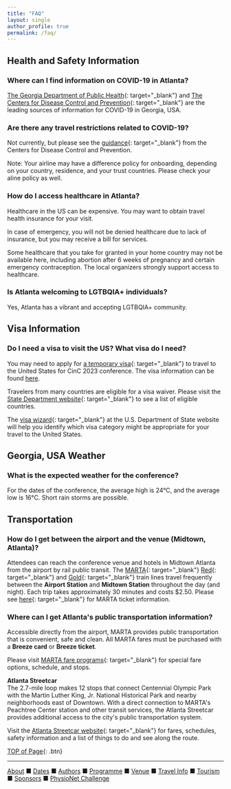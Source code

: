 ```yaml
---
title: "FAQ"
layout: single
author_profile: true
permalink: /faq/
---
```

## <a name="top"></a>Health and Safety Information
### Where can I find information on COVID-19 in Atlanta?
[The Georgia Department of Public Health](https://dph.georgia.gov/dph-covid-19-guidance){: target="_blank"} and [The Centers for Disease Control and Prevention](https://www.cdc.gov/coronavirus/2019-ncov/travelers/index.html){: target="_blank"} are the leading sources of information for COVID-19 in Georgia, USA.

### Are there any travel restrictions related to COVID-19?
Not currently, but please see the [guidance](https://www.cdc.gov/coronavirus/2019-ncov/travelers/international-travel-during-covid19.html){: target="_blank"} from the Centers for Disease Control and Prevention.

Note: Your airline may have a difference policy for onboarding, depending on your country, residence, and your trust countries. Please check your aline policy as well.

### How do I access healthcare in Atlanta?
Healthcare in the US can be expensive. You may want to obtain travel health insurance for your visit.

In case of emergency, you will not be denied healthcare due to lack of insurance, but you may receive a bill for services.

Some healthcare that you take for granted in your home country may not be available here, including abortion after 6 weeks of pregnancy and certain emergency contraception. The local organizers strongly support access to healthcare.
### Is Atlanta welcoming to LGTBQIA+ individuals?
Yes, Atlanta has a vibrant and accepting LGTBQIA+ community.

## Visa Information
### Do I need a visa to visit the US? What visa do I need?
You may need to apply for [a temporary visa](https://travel.state.gov/content/travel/en/us-visas/business.html){: target="_blank"} to travel to the United States for CinC 2023 conference. The visa information can be found [here](../travel/#visa).

Travelers from many countries are eligible for a visa waiver. Please visit the [State Department website](https://travel.state.gov/content/travel/en/us-visas/tourism-visit/visa-waiver-program.html){: target="_blank"} to see a list of eligible countries.

The [visa wizard](https://travel.state.gov/content/travel/en/us-visas/visa-information-resources/wizard.html){: target="_blank"} at the U.S. Department of State website will help you identify which visa category might be appropriate for your travel to the United States. 

## Georgia, USA Weather
### What is the expected weather for the conference?
For the dates of the conference, the average high is 24°C, and the average low is 16°C. Short rain storms are possible.

## Transportation
### How do I get between the airport and the venue (Midtown, Atlanta)?
Attendees can reach the conference venue and hotels in Midtown Atlanta from the airport by rail public transit. The [MARTA](https://www.itsmarta.com){: target="_blank"} [Red](https://www.itsmarta.com/Red-Line.aspx){: target="_blank"} and [Gold](https://www.itsmarta.com/Gold-Line.aspx){: target="_blank"} train lines travel frequently between the **Airport Station** and **Midtown Station** throughout the day (and night). Each trip takes approximately 30 minutes and costs $2.50. Please see [here](https://www.itsmarta.com/fare-programs.aspx){: target="_blank"} for MARTA ticket information.

### Where can I get Atlanta's public transportation information?
Accessible directly from the airport, MARTA provides public transportation that is convenient, safe and clean. All MARTA fares must be purchased with a **Breeze card** or **Breeze ticket**.

Please visit [MARTA fare programs](https://www.itsmarta.com/fare-programs.aspx){: target="_blank"} for special fare options, schedule, and stops.

**Atlanta Streetcar**\
The 2.7-mile loop makes 12 stops that connect Centennial Olympic Park with the Martin Luther King, Jr. National Historical Park and nearby neighborhoods east of Downtown. With a direct connection to MARTA's Peachtree Center station and other transit services, the Atlanta Streetcar provides additional access to the city's public transportation system.

Visit the [Atlanta Streetcar website](https://www.itsmarta.com/streetcar.aspx){: target="_blank"} for fares, schedules, safety information and a list of things to do and see along the route.

[TOP of Page](#top){: .btn}

---

[About](../about/) &#9632; [Dates](../dates/) &#9632; [Authors](../authors) &#9632; [Programme](../programme/) &#9632; [Venue](../venue/) &#9632; [Travel Info](../travel) &#9632; [Tourism](../tourism/) &#9632; [Sponsors](../sponsors/) &#9632; [PhysioNet Challenge](../challenge/) 
